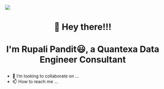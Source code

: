 ![](https://rupspan28995.com/ghpvc/?username=your-github-username&color=blue)
#   <p align="center">            👋 Hey there!!! </p>
#   <p align="center"> I'm Rupali Pandit😃, a Quantexa Data Engineer Consultant </p>

- 💞️ I’m looking to collaborate on ...
- 📫 How to reach me ...

<!---
rupspan28995/rupspan28995 is a ✨ special ✨ repository because its `README.md` (this file) appears on your GitHub profile.
You can click the Preview link to take a look at your changes.
--->
